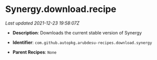 # Synergy.download.recipe

_Last updated 2021-12-23 19:58:07Z_

- **Description**: Downloads the current stable version of Synergy

- **Identifier**: `com.github.autopkg.arubdesu-recipes.download.synergy`

- **Parent Recipes**: `None`